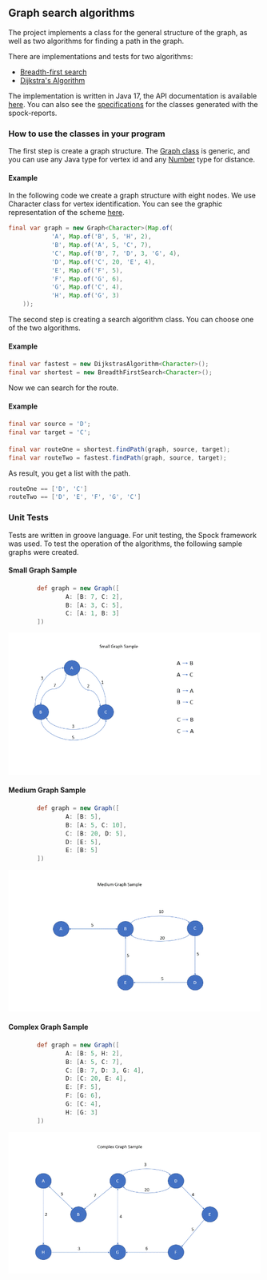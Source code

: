 ## Graph search algorithms

The project implements a class for the general structure of the graph, as well as two algorithms for finding a path in the graph.

There are implementations and tests for two algorithms:

- [Breadth-first search](https://en.wikipedia.org/wiki/Breadth-first_search)
- [Dijkstra's Algorithm](https://en.wikipedia.org/wiki/Dijkstra%27s_algorithm)

The implementation is written in Java 17, the API documentation is available [here](api). 
You can also see the [specifications](spock-reports) for the classes generated with the spock-reports.

### How to use the classes in your program

The first step is create a graph structure. The [Graph class](http://algorithms.jc.id.lv/api/lv/id/jc/algorithm/graph/Graph.html) is generic, and you can use any Java type for vertex id and any [Number](https://docs.oracle.com/en/java/javase/17/docs/api/java.base/java/lang/Number.html) type for distance. 

#### Example
In the following code we create a graph structure with eight nodes. We use Character class for vertex identification. You can see the graphic representation of the scheme [here](assets/complex.gif). 
```java
final var graph = new Graph<Character>(Map.of(
            'A', Map.of('B', 5, 'H', 2),
            'B', Map.of('A', 5, 'C', 7),
            'C', Map.of('B', 7, 'D', 3, 'G', 4),
            'D', Map.of('C', 20, 'E', 4),
            'E', Map.of('F', 5),
            'F', Map.of('G', 6),
            'G', Map.of('C', 4),
            'H', Map.of('G', 3)
    ));
```

The second step is creating a search algorithm class. You can choose one of the two algorithms. 

#### Example

```java
final var fastest = new DijkstrasAlgorithm<Character>();
final var shortest = new BreadthFirstSearch<Character>();
```

Now we can search for the route.

#### Example

```java
final var source = 'D';
final var target = 'C';

final var routeOne = shortest.findPath(graph, source, target);
final var routeTwo = fastest.findPath(graph, source, target);
```

As result, you get a list with the path. 

```java
routeOne == ['D', 'C']   
routeTwo == ['D', 'E', 'F', 'G', 'C']
```

### Unit Tests

Tests are written in groove language. For unit testing, the Spock framework was used. To test the operation of the algorithms, the following sample graphs were created.

#### Small Graph Sample

```groovy
        def graph = new Graph([
                A: [B: 7, C: 2],
                B: [A: 3, C: 5],
                C: [A: 1, B: 3]
        ])
```

![Small Graph](assets/small.gif)


#### Medium Graph Sample

```groovy
        def graph = new Graph([
                A: [B: 5],
                B: [A: 5, C: 10],
                C: [B: 20, D: 5],
                D: [E: 5],
                E: [B: 5]
        ])
```

![Medium Graph](assets/medium.gif)


#### Complex Graph Sample

```groovy
        def graph = new Graph([
                A: [B: 5, H: 2],
                B: [A: 5, C: 7],
                C: [B: 7, D: 3, G: 4],
                D: [C: 20, E: 4],
                E: [F: 5],
                F: [G: 6],
                G: [C: 4],
                H: [G: 3]
        ])
```
![Complex Graph](assets/complex.gif)

